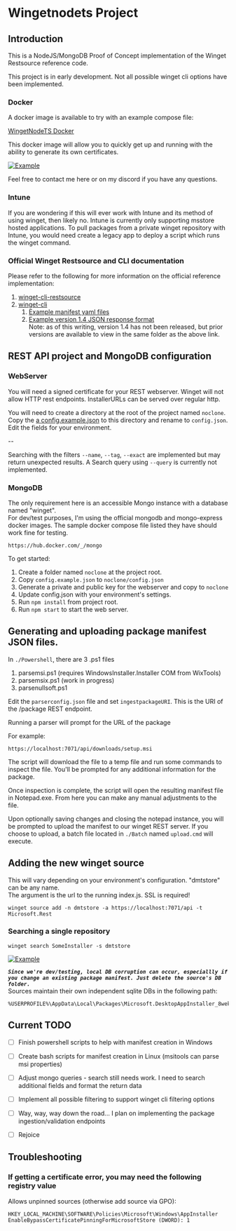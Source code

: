 # Wingetnodets Project

## Introduction
This is a NodeJS/MongoDB Proof of Concept implementation of the Winget Restsource reference code.

This project is in early development.  Not all possible winget cli options have been implemented.

### Docker
A docker image is available to try with an example compose file:

[WingetNodeTS Docker](https://hub.docker.com/r/treytesoro/wingetnode)

This docker image will allow you to quickly get up and running with the ability to generate its own certificates.

[![Example](https://img.youtube.com/vi/PwxUlk35r5Q/0.jpg)](https://youtu.be/PwxUlk35r5Q)

Feel free to contact me here or on my discord if you have any questions.

### Intune

If you are wondering if this will ever work with Intune and its method of using winget, then likely no. Intune is currently only supporting msstore hosted applications.  To pull packages from a private winget repository with Intune, you would need create a legacy app to deploy a script which runs the winget command.

### Official Winget Restsource and CLI documentation

Please refer to the following for more information on the official reference implementation:
1. [winget-cli-restsource](https://github.com/microsoft/winget-cli-restsource)
2. [winget-cli](https://github.com/microsoft/winget-cli)
   1. [Example manifest yaml files](https://github.com/microsoft/winget-cli/tree/master/schemas/JSON/manifests)
   2. [Example version 1.4 JSON response format](https://github.com/microsoft/winget-cli/blob/master/src/AppInstallerCLITests/RestInterface_1_4.cpp#L43)<br/>Note: as of this writing, version 1.4 has not been released, but prior versions are available to view in the same folder as the above link.

## REST API project and MongoDB configuration

### WebServer
You will need a signed certificate for your REST webserver. Winget will not allow HTTP rest endpoints. InstallerURLs can be served over regular http.

You will need to create a directory at the root of the project named `noclone`.  Copy the [a config.example.json](./config.example.json) to this directory and rename to `config.json`. Edit the fields for your environment.

--

Searching with the filters `--name`, `--tag`, `--exact` are implemented but may return unexpected results. A Search query using `--query` is currently not implemented.

### MongoDB
The only requirement here is an accessible Mongo instance with a database named "winget".<br/>
For dev/test purposes, I'm using the official mongodb and mongo-express docker images. The sample docker compose file listed they have should work fine for testing.
```
https://hub.docker.com/_/mongo
```

To get started:
1. Create a folder named `noclone` at the project root.
2. Copy `config.example.json` to `noclone/config.json`
3. Generate a private and public key for the webserver and copy to `noclone`
4. Update config.json with your environment's settings.
5. Run `npm install` from project root.
6. Run `npm start` to start the web server.

## Generating and uploading package manifest JSON files.
In `./Powershell`, there are 3 .ps1 files
1. parsemsi.ps1 (requires WindowsInstaller.Installer COM from WixTools)
2. parsemsix.ps1 (work in progress)
3. parsenullsoft.ps1

Edit the `parserconfig.json` file and set `ingestpackageURI`. This is the URI of the /package REST endpoint.

Running a parser will prompt for the URL of the package

For example:
```
https://localhost:7071/api/downloads/setup.msi
```

The script will download the file to a temp file and run some commands to inspect the file.
You'll be prompted for any additional information for the package.

Once inspection is complete, the script will open the resulting manifest file in Notepad.exe. From here you can make any manual adjustments to the file.

Upon optionally saving changes and closing the notepad instance, you will be prompted to upload the manifest to our winget REST server. If you choose to upload, a
batch file located in `./Batch` named `upload.cmd` will execute. 

## Adding the new winget source
This will vary depending on your environment's configuration. "dmtstore" can be any name.<br/>
The argument is the url to the running index.js.  SSL is required!
```
winget source add -n dmtstore -a https://localhost:7071/api -t Microsoft.Rest
```
### Searching a single repository
```
winget search SomeInstaller -s dmtstore
```
[![Example](https://img.youtube.com/vi/HE05j9lHqcM/0.jpg)](https://youtu.be/HE05j9lHqcM)

***`Since we're dev/testing, local DB corruption can occur, especiallly if you change an existing package manifest. Just delete the source's DB folder.`***<br/>
Sources maintain their own independent sqlite DBs in the following path:
```
%USERPROFILE%\AppData\Local\Packages\Microsoft.DesktopAppInstaller_8wekyb3d8bbwe\LocalState
```

## Current TODO
- [ ] Finish powershell scripts to help with manifest creation in Windows
- [ ] Create bash scripts for manifest creation in Linux (msitools can parse msi properties)
- [ ] Adjust mongo queries - search still needs work. I need to search additional fields and format the return data
- [ ] Implement all possible filtering to support winget cli filtering options
- [ ] Way, way, way down the road... I plan on implementing the package ingestion/validation endpoints
- [ ] Rejoice


## Troubleshooting
### If getting a certificate error, you may need the following registry value
Allows unpinned sources (otherwise add source via GPO):
```
HKEY_LOCAL_MACHINE\SOFTWARE\Policies\Microsoft\Windows\AppInstaller
EnableBypassCertificatePinningForMicrosoftStore (DWORD): 1
```

